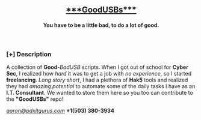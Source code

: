 <h2 align="center"><u>***GoodUSBs***</u></h2>

<h4 align="center"> You have to be a little bad, to do a lot of good. </h4>

<p align="center">
<br>
</p>

### [+] Description
A collection of **Good**-*BadUSB* scripts. When I got out of school for **Cyber Sec**, I realized how *hard* it was to get a job with *no experience*, so I started **freelancing**. *Long story short*, I had a plethora of **Hak5** tools and realized they had *amazing potential* to automate some of the daily tasks I have as an **I.T. Consultant**. We wanted to store them here so you too can contribute to the **"GoodUSBs"** repo!

*aaron@pdxitgurus.com*
**+1(503) 380-3934**
